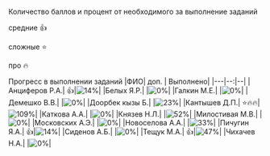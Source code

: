 Количество баллов и процент от необходимого за выполнение заданий

средние :+1:

сложные :star:

про :fire: 

Прогресс в выполнении заданий 
|ФИО| доп. | Выполнено|
|---|--:|--|
|Анциферов Р.А.|  :+1:|![14%](https://progress-bar.xyz/14/?title=3)|
|Белых Я.Р.|  |![0%](https://progress-bar.xyz/0/?title=-3&color=ff0000)|
|Галкин М.Е.|  |![0%](https://progress-bar.xyz/0/?title=-1&color=ff0000)|
|Демешко В.В.|  |![0%](https://progress-bar.xyz/0/?title=-5&color=ff0000)|
|Доорбек кызы Б.|  |![23%](https://progress-bar.xyz/23/?title=5)|
|Кантышев Д.П.|  :star::fire::fire:|![109%](https://progress-bar.xyz/109/?title=зчт)|
|Каткова А.А.|  |![0%](https://progress-bar.xyz/0/?title=0)|
|Князев Н.Л.|  |![52%](https://progress-bar.xyz/52/?title=11)|
|Милостивая М.В.|  |![0%](https://progress-bar.xyz/0/?title=-1&color=ff0000)|
|Московских А.Э.|  |![0%](https://progress-bar.xyz/0/?title=-1&color=ff0000)|
|Новоселова А.А.|  |![33%](https://progress-bar.xyz/33/?title=7)|
|Пичугин Я.А.|  :+1:|![14%](https://progress-bar.xyz/14/?title=3)|
|Сиденов А.Б.|  |![0%](https://progress-bar.xyz/0/?title=-5&color=ff0000)|
|Тещук М.А.|  :+1:|![47%](https://progress-bar.xyz/47/?title=10)|
|Чихачев Н.А.|  |![0%](https://progress-bar.xyz/0/?title=0)|
